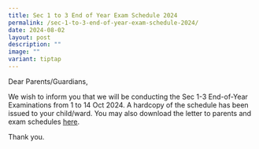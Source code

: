 ```yaml
---
title: Sec 1 to 3 End of Year Exam Schedule 2024
permalink: /sec-1-to-3-end-of-year-exam-schedule-2024/
date: 2024-08-02
layout: post
description: ""
image: ""
variant: tiptap
---
```

<p>Dear Parents/Guardians,</p>
<p>We wish to inform you that we will be conducting the Sec 1-3 End-of-Year
Examinations from 1 to 14 Oct 2024. A hardcopy of the schedule has been
issued to your child/ward. You may also download the letter to parents
and exam schedules <a href="/files/Sec_1_to_3_EOY_2024_letter__schedule.pdf" rel="noopener noreferrer nofollow" target="_blank"><u>here</u></a>.</p>
<p>Thank you.</p>